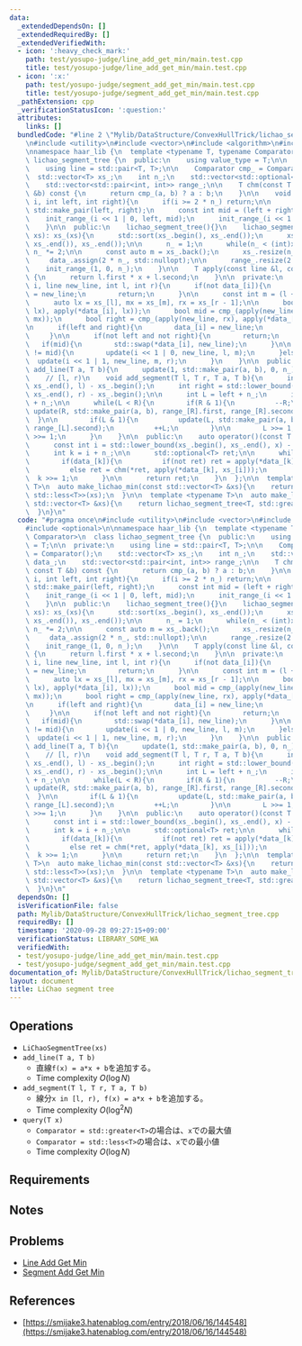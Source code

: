 ```yaml
---
data:
  _extendedDependsOn: []
  _extendedRequiredBy: []
  _extendedVerifiedWith:
  - icon: ':heavy_check_mark:'
    path: test/yosupo-judge/line_add_get_min/main.test.cpp
    title: test/yosupo-judge/line_add_get_min/main.test.cpp
  - icon: ':x:'
    path: test/yosupo-judge/segment_add_get_min/main.test.cpp
    title: test/yosupo-judge/segment_add_get_min/main.test.cpp
  _pathExtension: cpp
  _verificationStatusIcon: ':question:'
  attributes:
    links: []
  bundledCode: "#line 2 \"Mylib/DataStructure/ConvexHullTrick/lichao_segment_tree.cpp\"\
    \n#include <utility>\n#include <vector>\n#include <algorithm>\n#include <optional>\n\
    \nnamespace haar_lib {\n  template <typename T, typename Comparator>\n  class\
    \ lichao_segment_tree {\n  public:\n    using value_type = T;\n\n  private:\n\
    \    using line = std::pair<T, T>;\n\n    Comparator cmp_ = Comparator();\n  \
    \  std::vector<T> xs_;\n    int n_;\n    std::vector<std::optional<line>> data_;\n\
    \    std::vector<std::pair<int, int>> range_;\n\n    T chm(const T &a, const T\
    \ &b) const {\n      return cmp_(a, b) ? a : b;\n    }\n\n    void init_range_(int\
    \ i, int left, int right){\n      if(i >= 2 * n_) return;\n\n      range_[i] =\
    \ std::make_pair(left, right);\n      const int mid = (left + right) / 2;\n  \
    \    init_range_(i << 1 | 0, left, mid);\n      init_range_(i << 1 | 1, mid, right);\n\
    \    }\n\n  public:\n    lichao_segment_tree(){}\n    lichao_segment_tree(std::vector<T>\
    \ xs): xs_(xs){\n      std::sort(xs_.begin(), xs_.end());\n      xs_.erase(std::unique(xs_.begin(),\
    \ xs_.end()), xs_.end());\n\n      n_ = 1;\n      while(n_ < (int)xs_.size())\
    \ n_ *= 2;\n\n      const auto m = xs_.back();\n      xs_.resize(n_, m);\n\n \
    \     data_.assign(2 * n_, std::nullopt);\n\n      range_.resize(2 * n_);\n  \
    \    init_range_(1, 0, n_);\n    }\n\n    T apply(const line &l, const T &x) const\
    \ {\n      return l.first * x + l.second;\n    }\n\n  private:\n    void update(int\
    \ i, line new_line, int l, int r){\n      if(not data_[i]){\n        data_[i]\
    \ = new_line;\n        return;\n      }\n\n      const int m = (l + r) / 2;\n\n\
    \      auto lx = xs_[l], mx = xs_[m], rx = xs_[r - 1];\n\n      bool left = cmp_(apply(new_line,\
    \ lx), apply(*data_[i], lx));\n      bool mid = cmp_(apply(new_line, mx), apply(*data_[i],\
    \ mx));\n      bool right = cmp_(apply(new_line, rx), apply(*data_[i], rx));\n\
    \n      if(left and right){\n        data_[i] = new_line;\n        return;\n \
    \     }\n\n      if(not left and not right){\n        return;\n      }\n\n   \
    \   if(mid){\n        std::swap(*data_[i], new_line);\n      }\n\n      if(left\
    \ != mid){\n        update(i << 1 | 0, new_line, l, m);\n      }else{\n      \
    \  update(i << 1 | 1, new_line, m, r);\n      }\n    }\n\n  public:\n    void\
    \ add_line(T a, T b){\n      update(1, std::make_pair(a, b), 0, n_);\n    }\n\n\
    \    // [l, r)\n    void add_segment(T l, T r, T a, T b){\n      int left = std::lower_bound(xs_.begin(),\
    \ xs_.end(), l) - xs_.begin();\n      int right = std::lower_bound(xs_.begin(),\
    \ xs_.end(), r) - xs_.begin();\n\n      int L = left + n_;\n      int R = right\
    \ + n_;\n\n      while(L < R){\n        if(R & 1){\n          --R;\n         \
    \ update(R, std::make_pair(a, b), range_[R].first, range_[R].second);\n      \
    \  }\n\n        if(L & 1){\n          update(L, std::make_pair(a, b), range_[L].first,\
    \ range_[L].second);\n          ++L;\n        }\n\n        L >>= 1;\n        R\
    \ >>= 1;\n      }\n    }\n\n  public:\n    auto operator()(const T &x) const {\n\
    \      const int i = std::lower_bound(xs_.begin(), xs_.end(), x) - xs_.begin();\n\
    \      int k = i + n_;\n\n      std::optional<T> ret;\n\n      while(k > 0){\n\
    \        if(data_[k]){\n          if(not ret) ret = apply(*data_[k], xs_[i]);\n\
    \          else ret = chm(*ret, apply(*data_[k], xs_[i]));\n        }\n      \
    \  k >>= 1;\n      }\n\n      return ret;\n    }\n  };\n\n  template <typename\
    \ T>\n  auto make_lichao_min(const std::vector<T> &xs){\n    return lichao_segment_tree<T,\
    \ std::less<T>>(xs);\n  }\n\n  template <typename T>\n  auto make_lichao_max(const\
    \ std::vector<T> &xs){\n    return lichao_segment_tree<T, std::greater<T>>(xs);\n\
    \  }\n}\n"
  code: "#pragma once\n#include <utility>\n#include <vector>\n#include <algorithm>\n\
    #include <optional>\n\nnamespace haar_lib {\n  template <typename T, typename\
    \ Comparator>\n  class lichao_segment_tree {\n  public:\n    using value_type\
    \ = T;\n\n  private:\n    using line = std::pair<T, T>;\n\n    Comparator cmp_\
    \ = Comparator();\n    std::vector<T> xs_;\n    int n_;\n    std::vector<std::optional<line>>\
    \ data_;\n    std::vector<std::pair<int, int>> range_;\n\n    T chm(const T &a,\
    \ const T &b) const {\n      return cmp_(a, b) ? a : b;\n    }\n\n    void init_range_(int\
    \ i, int left, int right){\n      if(i >= 2 * n_) return;\n\n      range_[i] =\
    \ std::make_pair(left, right);\n      const int mid = (left + right) / 2;\n  \
    \    init_range_(i << 1 | 0, left, mid);\n      init_range_(i << 1 | 1, mid, right);\n\
    \    }\n\n  public:\n    lichao_segment_tree(){}\n    lichao_segment_tree(std::vector<T>\
    \ xs): xs_(xs){\n      std::sort(xs_.begin(), xs_.end());\n      xs_.erase(std::unique(xs_.begin(),\
    \ xs_.end()), xs_.end());\n\n      n_ = 1;\n      while(n_ < (int)xs_.size())\
    \ n_ *= 2;\n\n      const auto m = xs_.back();\n      xs_.resize(n_, m);\n\n \
    \     data_.assign(2 * n_, std::nullopt);\n\n      range_.resize(2 * n_);\n  \
    \    init_range_(1, 0, n_);\n    }\n\n    T apply(const line &l, const T &x) const\
    \ {\n      return l.first * x + l.second;\n    }\n\n  private:\n    void update(int\
    \ i, line new_line, int l, int r){\n      if(not data_[i]){\n        data_[i]\
    \ = new_line;\n        return;\n      }\n\n      const int m = (l + r) / 2;\n\n\
    \      auto lx = xs_[l], mx = xs_[m], rx = xs_[r - 1];\n\n      bool left = cmp_(apply(new_line,\
    \ lx), apply(*data_[i], lx));\n      bool mid = cmp_(apply(new_line, mx), apply(*data_[i],\
    \ mx));\n      bool right = cmp_(apply(new_line, rx), apply(*data_[i], rx));\n\
    \n      if(left and right){\n        data_[i] = new_line;\n        return;\n \
    \     }\n\n      if(not left and not right){\n        return;\n      }\n\n   \
    \   if(mid){\n        std::swap(*data_[i], new_line);\n      }\n\n      if(left\
    \ != mid){\n        update(i << 1 | 0, new_line, l, m);\n      }else{\n      \
    \  update(i << 1 | 1, new_line, m, r);\n      }\n    }\n\n  public:\n    void\
    \ add_line(T a, T b){\n      update(1, std::make_pair(a, b), 0, n_);\n    }\n\n\
    \    // [l, r)\n    void add_segment(T l, T r, T a, T b){\n      int left = std::lower_bound(xs_.begin(),\
    \ xs_.end(), l) - xs_.begin();\n      int right = std::lower_bound(xs_.begin(),\
    \ xs_.end(), r) - xs_.begin();\n\n      int L = left + n_;\n      int R = right\
    \ + n_;\n\n      while(L < R){\n        if(R & 1){\n          --R;\n         \
    \ update(R, std::make_pair(a, b), range_[R].first, range_[R].second);\n      \
    \  }\n\n        if(L & 1){\n          update(L, std::make_pair(a, b), range_[L].first,\
    \ range_[L].second);\n          ++L;\n        }\n\n        L >>= 1;\n        R\
    \ >>= 1;\n      }\n    }\n\n  public:\n    auto operator()(const T &x) const {\n\
    \      const int i = std::lower_bound(xs_.begin(), xs_.end(), x) - xs_.begin();\n\
    \      int k = i + n_;\n\n      std::optional<T> ret;\n\n      while(k > 0){\n\
    \        if(data_[k]){\n          if(not ret) ret = apply(*data_[k], xs_[i]);\n\
    \          else ret = chm(*ret, apply(*data_[k], xs_[i]));\n        }\n      \
    \  k >>= 1;\n      }\n\n      return ret;\n    }\n  };\n\n  template <typename\
    \ T>\n  auto make_lichao_min(const std::vector<T> &xs){\n    return lichao_segment_tree<T,\
    \ std::less<T>>(xs);\n  }\n\n  template <typename T>\n  auto make_lichao_max(const\
    \ std::vector<T> &xs){\n    return lichao_segment_tree<T, std::greater<T>>(xs);\n\
    \  }\n}\n"
  dependsOn: []
  isVerificationFile: false
  path: Mylib/DataStructure/ConvexHullTrick/lichao_segment_tree.cpp
  requiredBy: []
  timestamp: '2020-09-28 09:27:15+09:00'
  verificationStatus: LIBRARY_SOME_WA
  verifiedWith:
  - test/yosupo-judge/line_add_get_min/main.test.cpp
  - test/yosupo-judge/segment_add_get_min/main.test.cpp
documentation_of: Mylib/DataStructure/ConvexHullTrick/lichao_segment_tree.cpp
layout: document
title: LiChao segment tree
---
```


## Operations

- `LiChaoSegmentTree(xs)`
- `add_line(T a, T b)`
	- 直線`f(x) = a*x + b`を追加する。
	- Time complexity $O(\log N)$
- `add_segment(T l, T r, T a, T b)`
	- 線分`x in [l, r), f(x) = a*x + b`を追加する。
	- Time complexity $O(\log^2 N)$
- `query(T x)`
	- `Comparator = std::greater<T>`の場合は、`x`での最大値
	- `Comparator = std::less<T>`の場合は、`x`での最小値
	- Time complexity $O(\log N)$

## Requirements

## Notes

## Problems

- [Line Add Get Min](https://judge.yosupo.jp/problem/line_add_get_min)
- [Segment Add Get Min](https://judge.yosupo.jp/problem/segment_add_get_min)

## References

- [https://smijake3.hatenablog.com/entry/2018/06/16/144548](https://smijake3.hatenablog.com/entry/2018/06/16/144548)
